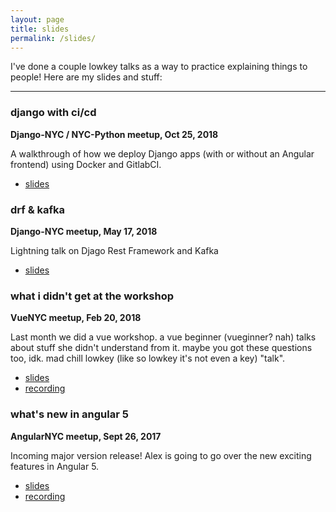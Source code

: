 ```yaml
---
layout: page
title: slides
permalink: /slides/
---
```


I've done a couple lowkey talks as a way to practice explaining things to people! Here are my slides and stuff:

-----------

### django with ci/cd

**Django-NYC / NYC-Python meetup, Oct 25, 2018**

A walkthrough of how we deploy Django apps (with or without an Angular frontend) using Docker and GitlabCI.

* [slides](https://docs.google.com/presentation/d/1WPURSvngetamVRBCQIpeww4DxKDqNEM_k0YQ_NUaF30/edit?usp=sharing)

### drf & kafka

**Django-NYC meetup, May 17, 2018**

Lightning talk on Djago Rest Framework and Kafka

* [slides](https://docs.google.com/presentation/d/1tLEOMHHgvNmF2lUf_S2O60NfbKRvzU1rqbx7DgIjRUA/edit?usp=sharing)

### what i didn't get at the workshop

**VueNYC meetup, Feb 20, 2018**

Last month we did a vue workshop. a vue beginner (vueginner? nah) talks about stuff she didn't understand from it. maybe you got these questions too, idk. mad chill lowkey (like so lowkey it's not even a key) "talk".

* [slides](https://docs.google.com/presentation/d/1tihFSerctnRT1fBWn2nrgjvk9GMMwCxrrHWvYZMzOsw/edit?usp=sharing)
* [recording](https://www.youtube.com/watch?v=xFQm2zFkDXw)

### what's new in angular 5

**AngularNYC meetup, Sept 26, 2017**

Incoming major version release! Alex is going to go over the new exciting features in Angular 5. 

* [slides](https://docs.google.com/presentation/d/1_Am96XyWRMgsqgykJQFSLvTfKfgx4wAQ6lc0tMSQGgY/edit?usp=sharing)
* [recording](https://www.youtube.com/watch?v=IryOMzupbZ4)

